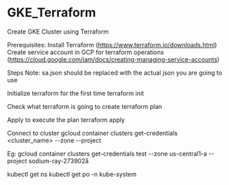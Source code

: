 # GKE_Terraform
Create GKE Cluster using Terraform

Prerequisites:
Install Terraform (https://www.terraform.io/downloads.html)
Create service account in GCP for terraform operations (https://cloud.google.com/iam/docs/creating-managing-service-accounts)

Steps
Note: sa.json should be replaced with the actual json you are going to use

Initialize terraform for the first time
terraform init

Check what terraform is going to create
terraform plan

Apply to execute the plan
terraform apply

Connect to cluster
	gcloud container clusters get-credentials <cluster_name> --zone <zone> --project <project>

Eg: gcloud container clusters get-credentials test --zone us-central1-a --project sodium-ray-273902å

kubectl get ns
kubectl get po -n kube-system


